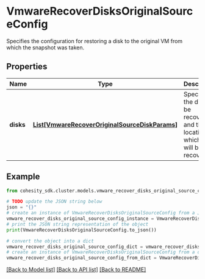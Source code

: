 # VmwareRecoverDisksOriginalSourceConfig

Specifies the configuration for restoring a disk to the original VM from which the snapshot was taken.

## Properties

Name | Type | Description | Notes
------------ | ------------- | ------------- | -------------
**disks** | [**List[VmwareRecoverOriginalSourceDiskParams]**](VmwareRecoverOriginalSourceDiskParams.md) | Specifies the disks to be recovered and the location to which they will be recovered. | 

## Example

```python
from cohesity_sdk.cluster.models.vmware_recover_disks_original_source_config import VmwareRecoverDisksOriginalSourceConfig

# TODO update the JSON string below
json = "{}"
# create an instance of VmwareRecoverDisksOriginalSourceConfig from a JSON string
vmware_recover_disks_original_source_config_instance = VmwareRecoverDisksOriginalSourceConfig.from_json(json)
# print the JSON string representation of the object
print(VmwareRecoverDisksOriginalSourceConfig.to_json())

# convert the object into a dict
vmware_recover_disks_original_source_config_dict = vmware_recover_disks_original_source_config_instance.to_dict()
# create an instance of VmwareRecoverDisksOriginalSourceConfig from a dict
vmware_recover_disks_original_source_config_from_dict = VmwareRecoverDisksOriginalSourceConfig.from_dict(vmware_recover_disks_original_source_config_dict)
```
[[Back to Model list]](../README.md#documentation-for-models) [[Back to API list]](../README.md#documentation-for-api-endpoints) [[Back to README]](../README.md)


